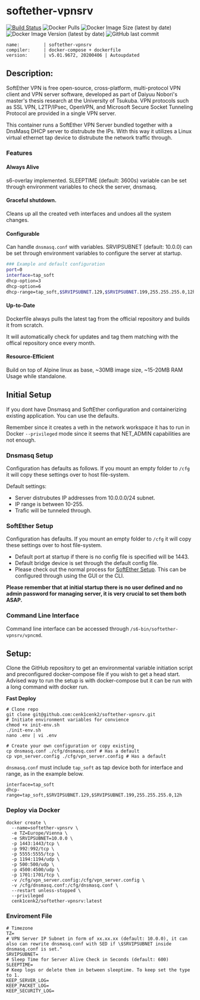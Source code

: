 # softether-vpnsrv

[![Build Status](https://cd.ev.kilic.dev/api/badges/cenk1cenk2/softether-vpnsrv/status.svg)](https://cd.ev.kilic.dev/cenk1cenk2/softether-vpnsrv)
![Docker Pulls](https://img.shields.io/docker/pulls/cenk1cenk2/softether-vpnsrv)
![Docker Image Size (latest by date)](https://img.shields.io/docker/image-size/cenk1cenk2/softether-vpnsrv)
![Docker Image Version (latest by date)](https://img.shields.io/docker/v/cenk1cenk2/softether-vpnsrv)
![GitHub last commit](https://img.shields.io/github/last-commit/cenk1cenk2/softether-vpnsrv)

```
name:         | softether-vpnsrv
compiler:     | docker-compose + dockerfile
version:      | v5.01.9672, 20200406 | Autoupdated
```

## Description:

SoftEther VPN is free open-source, cross-platform, multi-protocol VPN client and VPN server software, developed as part of Daiyuu Nobori's master's thesis research at the University of Tsukuba. VPN protocols such as SSL VPN, L2TP/IPsec, OpenVPN, and Microsoft Secure Socket Tunneling Protocol are provided in a single VPN server.

This container runs a SoftEther VPN Server bundled together with a DnsMasq DHCP server to distrubute the IPs. With this way it utilizes a Linux virtual ethernet tap device to distrubute the network traffic through.

### Features
#### Always Alive
s6-overlay implemented. SLEEPTIME (default: 3600s) variable can be set through environment variables to check the server, dnsmasq.

#### Graceful shutdown.
Cleans up all the created veth interfaces and undoes all the system changes.

#### Configurable
Can handle `dnsmasq.conf` with variables. SRVIPSUBNET (default: 10.0.0) can be set through environment variables to configure the server at startup.

```bash
### Example and default configuration
port=0
interface=tap_soft
dhcp-option=3
dhcp-option=6
dhcp-range=tap_soft,$SRVIPSUBNET.129,$SRVIPSUBNET.199,255.255.255.0,12h
```

#### Up-to-Date
Dockerfile always pulls the latest tag from the official repository and builds it from scratch.

It will automatically check for updates and tag them matching with the offical repository once every month.

#### Resource-Efficient
Build on top of Alpine linux as base, ~30MB image size, ~15-20MB RAM Usage while standalone.

## Initial Setup
If you dont have Dnsmasq and SoftEther configuration and containerizing existing application. You can use the defaults.

Remember since it creates a veth in the network workspace it has to run in Docker ```--privileged``` mode since it seems that NET_ADMIN capabilities are not enough.

### Dnsmasq Setup
Configuration has defaults as follows. If you mount an empty folder to `/cfg` it will copy these settings over to host file-system.

Default settings:
* Server distrubutes IP addresses from 10.0.0.0/24 subnet.
* IP range is between 10-255.
* Trafic will be tunneled through.

### SoftEther Setup
Configuration has defaults. If you mount an empty folder to `/cfg` it will copy these settings over to host file-system.

* Default port at startup if there is no config file is specified will be 1443.
* Default bridge device is set through the default config file.
* Please check out the normal process for [SoftEther Setup](https://www.softether.org/4-docs/2-howto/9.L2TPIPsec_Setup_Guide_for_SoftEther_VPN_Server/1.Setup_L2TP%2F%2F%2F%2FIPsec_VPN_Server_on_SoftEther_VPN_Server). This can be configured through using the GUI or the CLI.

**Please remember that at initial startup there is no user defined and no admin password for managing server, it is very crucial to set them both ASAP.**

### Command Line Interface
Command line interface can be accessed through `/s6-bin/softether-vpnsrv/vpncmd`.

## Setup:

Clone the GitHub repository to get an environmental variable initiation script and preconfigured docker-compose file if you wish to get a head start. Advised way to run the setup is with docker-compose but it can be run with a long command with docker run.

**Fast Deploy**
```
# Clone repo
git clone git@github.com:cenk1cenk2/softether-vpnsrv.git
# Initiate environment variables for convience
chmod +x init-env.sh
./init-env.sh
nano .env | vi .env

# Create your own configuration or copy existing
cp dnsmasq.conf ./cfg/dnsmasq.conf # Has a default
cp vpn_server.config ./cfg/vpn_server.config # Has a default
```

`dnsmasq.conf` must include `tap_soft` as tap device both for interface and range, as in the example below.
```
interface=tap_soft
dhcp-range=tap_soft,$SRVIPSUBNET.129,$SRVIPSUBNET.199,255.255.255.0,12h
```

### Deploy via Docker
```
docker create \
  --name=softether-vpnsrv \
  -e TZ=Europe/Vienna \
  -e SRVIPSUBNET=10.0.0 \
  -p 1443:1443/tcp \
  -p 992:992/tcp \
  -p 5555:5555/tcp \
  -p 1194:1194/udp \
  -p 500:500/udp \
  -p 4500:4500/udp \
  -p 1701:1701/tcp \
  -v /cfg/vpn_server.config:/cfg/vpn_server.config \
  -v /cfg/dnsmasq.conf:/cfg/dnsmasq.conf \
  --restart unless-stopped \
  --privileged
  cenk1cenk2/softether-vpnsrv:latest
```

### Enviroment File
```
# Timezone
TZ=
# VPN Server IP Subnet in form of xx.xx.xx (default: 10.0.0), it can also can rewrite dnsmasq.conf with SED if \$SRVIPSUBNET inside dnsmasq.conf is set."
SRVIPSUBNET=
# Sleep Time for Server Alive Check in Seconds (default: 600)
SLEEPTIME=
# Keep logs or delete them in between sleeptime. To keep set the type to 1.
KEEP_SERVER_LOG=
KEEP_PACKET_LOG=
KEEP_SECURITY_LOG=
```

